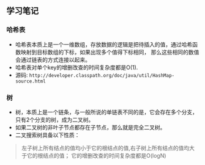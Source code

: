 ## 学习笔记
### 哈希表

- 哈希表本质上是一个一维数组，存放数据的逻辑是把待插入的值，通过哈希函数映射到目标数组的下标，如果出现多个值得下标相同，
那么这些相同的数值会通过链表的方式连接以起来。
- 哈希表对单个key的增删改查的时间复杂度都是O(1).
- 源码: `http://developer.classpath.org/doc/java/util/HashMap-source.html` 

### 树
- 树，本质上是一个链条，与一般所说的单链表不同的是，它会存在多个分支，只有2个分支的树，成为二叉树。
- 如果二叉树的非叶子节点都存在子节点，那么就是完全二叉树。
- 二叉搜索树具备以下性质：
> 左子树上所有结点的值均小于它的根结点的值,右子树上所有结点的值均大于它的根结点的值；
> 它的增删改查的时间复杂度都是O(logN)

